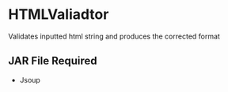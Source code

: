 # HTMLValiadtor
Validates inputted html string and produces the corrected format

## JAR File Required
- Jsoup
